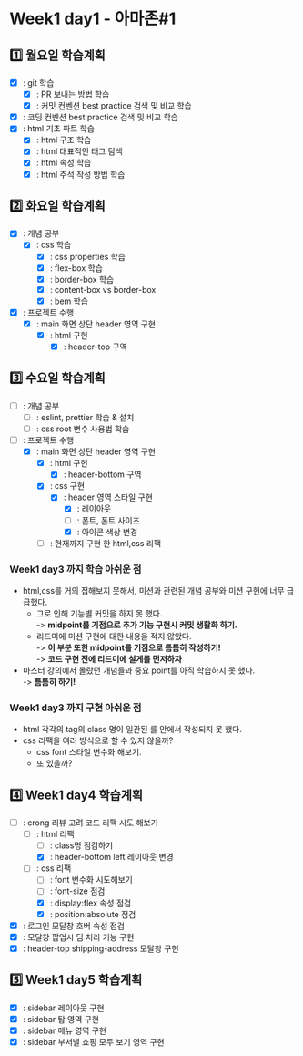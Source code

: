 # Week1 day1 - 아마존#1

## :one: 월요일 학습계획

- [x] : git 학습
  - [x] : PR 보내는 방법 학습
  - [x] : 커밋 컨벤션 best practice 검색 및 비교 학습
- [x] : 코딩 컨벤션 best practice 검색 및 비교 학습
- [x] : html 기초 파트 학습
  - [x] : html 구조 학습
  - [x] : html 대표적인 태그 탐색
  - [x] : html 속성 학습
  - [x] : html 주석 작성 방법 학습

## :two: 화요일 학습계획

- [x] : 개념 공부
  - [x] : css 학습
    - [x] : css properties 학습
    - [x] : flex-box 학습
    - [x] : border-box 학습
    - [x] : content-box vs border-box
    - [x] : bem 학습
- [x] : 프로젝트 수행
  - [x] : main 화면 상단 header 영역 구현
    - [x] : html 구현
      - [x] : header-top 구역

## :three: 수요일 학습계획

- [ ] : 개념 공부
  - [ ] : eslint, prettier 학습 & 설치
  - [ ] : css root 변수 사용법 학습
- [ ] : 프로젝트 수행 
  - [x] : main 화면 상단 header 영역 구현
    - [x] : html 구현
      - [x] : header-bottom 구역
    - [x] : css 구현
      - [x] : header 영역 스타일 구현
        - [x] : 레이아웃
        - [ ] : 폰트, 폰트 사이즈
        - [x] : 아이콘 색상 변경 
    - [ ] : 현재까지 구현 한 html,css 리팩

### Week1 day3 까지 학습 아쉬운 점

- html,css를 거의 접해보지 못해서, 미션과 관련된 개념 공부와 미션 구현에 너무 급급했다.
  - 그로 인해 기능별 커밋을 하지 못 했다.  
    -> **midpoint를 기점으로 추가 기능 구현시 커밋 생활화 하기.**
  - 리드미에 미션 구현에 대한 내용을 적지 않았다.  
    -> **이 부분 또한 midpoint를  기점으로 틈틈히 작성하기!**  
    -> **코드 구현 전에 리드미에 설게를 먼저하자**
- 마스터 강의에서 몰랐던 개념들과 중요 point를 아직 학습하지 못 했다.  
  -> **틈틈히 하기!**

### Week1 day3 까지 구현 아쉬운 점

- html 각각의 tag의 class 명이 일관된 룰 안에서 작성되지 못 했다.
- css 리팩을 여러 방식으로 할 수 있지 않을까?
  - css font 스타일 변수화 해보기.
  - 또 있을까?

## :four: Week1 day4 학습계획

- [ ] : crong 리뷰 고려 코드 리팩 시도 해보기
  - [ ] : html 리팩
    - [ ] : class명 점검하기
    - [x] : header-bottom left 레이아웃 변경 
  - [ ] : css 리팩
    - [ ] : font 변수화 시도해보기
    - [ ] : font-size 점검
    - [x] : display:flex 속성 점검
    - [x] : position:absolute 점검
- [x] : 로그인 모달창 호버 속성 점검
- [x] : 모달창 팝업시 딤 처리 기능 구현
- [x] : header-top shipping-address 모달창 구현

## :five: Week1 day5 학습계획

- [x] : sidebar 레이아웃 구현
 - [x] : sidebar 탑 영역 구현
 - [x] : sidebar 메뉴 영역 구현
 - [x] : sidebar 부서별 쇼핑 모두 보기 영역 구현